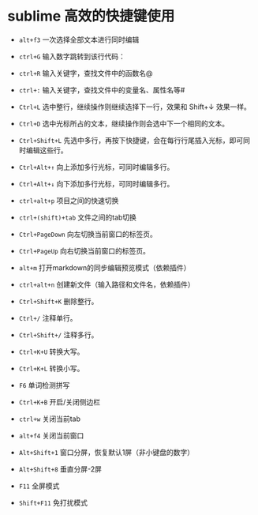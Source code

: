 # sublime 高效的快捷键使用

- `alt+f3` 一次选择全部文本进行同时编辑
- `ctrl+G` 输入数字跳转到该行代码：
- `ctrl+R` 输入关键字，查找文件中的函数名@
- `ctrl+:` 输入关键字，查找文件中的变量名、属性名等#
- `Ctrl+L` 选中整行，继续操作则继续选择下一行，效果和 Shift+↓ 效果一样。
- `Ctrl+D` 选中光标所占的文本，继续操作则会选中下一个相同的文本。
- `Ctrl+Shift+L` 先选中多行，再按下快捷键，会在每行行尾插入光标，即可同时编辑这些行。
- `Ctrl+Alt+↑` 向上添加多行光标，可同时编辑多行。
- `Ctrl+Alt+↓` 向下添加多行光标，可同时编辑多行。

- `ctrl+alt+p` 项目之间的快速切换
- `ctrl+(shift)+tab` 文件之间的tab切换
- `Ctrl+PageDown` 向左切换当前窗口的标签页。
- `Ctrl+PageUp` 向右切换当前窗口的标签页。

- `alt+m` 打开markdown的同步编辑预览模式（依赖插件）
- `ctrl+alt+n` 创建新文件（输入路径和文件名，依赖插件）

- `Ctrl+Shift+K` 删除整行。
- `Ctrl+/` 注释单行。
- `Ctrl+Shift+/` 注释多行。
- `Ctrl+K+U` 转换大写。
- `Ctrl+K+L` 转换小写。
- `F6` 单词检测拼写

- `Ctrl+K+B` 开启/关闭侧边栏
- `ctrl+w` 关闭当前tab
- `alt+f4` 关闭当前窗口
- `Alt+Shift+1` 窗口分屏，恢复默认1屏（非小键盘的数字）
- `Alt+Shift+8` 垂直分屏-2屏
- `F11` 全屏模式
- `Shift+F11` 免打扰模式

<Vssue title="Sublime" />